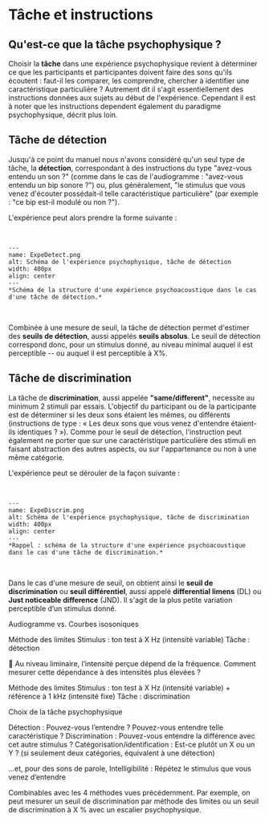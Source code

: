 # Tâche et instructions

## Qu'est-ce que la tâche psychophysique ?

Choisir la **tâche** dans une expérience psychophysique revient à déterminer ce que les participants et participantes doivent faire des sons qu'ils écoutent : faut-il les comparer, les comprendre, chercher à identifier une caractéristique particulière ? Autrement dit il s'agit essentiellement des instructions données aux sujets au début de l'expérience. Cependant il est à noter que les instructions dependent également du paradigme psychophysique, décrit plus loin.

## Tâche de détection 

Jusqu'à ce point du manuel nous n'avons considéré qu'un seul type de tâche, la **détection**, correspondant à des instructions du type "avez-vous entendu un son ?" (comme dans le cas de l'audiogramme : "avez-vous entendu un bip sonore ?") ou, plus généralement, "le stimulus que vous venez d'écouter possédait-il telle caractéristique particulière" (par exemple : "ce bip est-il modulé ou non ?").

L'expérience peut alors prendre la forme suivante :

<br /> 

```{figure} ExpeDetect.png
---
name: ExpeDetect.png
alt: Schéma de l'expérience psychophysique, tâche de détection
width: 400px
align: center
---
*Schéma de la structure d'une expérience psychoacoustique dans le cas d'une tâche de détection.*
```

<br /> 

Combinée à une mesure de seuil, la tâche de détection permet d'estimer des **seuils de détection**, aussi appelés **seuils absolus**. Le seuil de détection correspond donc, pour un stimulus donné, au niveau minimal auquel il est perceptible -- ou auquel il est perceptible à X%.

## Tâche de discrimination 

La tâche de **discrimination**, aussi appelée **"same/different"**, necessite au minimum 2 stimuli par essais. L'objectif du participant ou de la participante est de déterminer si les deux sons étaient les mêmes, ou différents (instructions de type : « Les deux sons que vous venez d'entendre étaient-ils identiques ? »). Comme pour le seuil de détection, l'instruction peut également ne porter que sur une caractéristique particulière des stimuli en faisant abstraction des autres aspects, ou sur l'appartenance ou non à une même catégorie.

L'expérience peut se dérouler de la façon suivante :

<br /> 

```{figure} ExpeDiscrim.png
---
name: ExpeDiscrim.png
alt: Schéma de l'expérience psychophysique, tâche de discrimination
width: 400px
align: center
---
*Rappel : schéma de la structure d'une expérience psychoacoustique dans le cas d'une tâche de discrimination.*
```

<br /> 

Dans le cas d'une mesure de seuil, on obtient ainsi le **seuil de discrimination** ou **seuil différentiel**, aussi appelé **differential limens** (DL) ou **Just noticeable difference** (JND). Il s'agit de la plus petite variation perceptible d’un stimulus donné.



Audiogramme       vs.       Courbes isosoniques

Méthode des limites
Stimulus : ton test à X Hz (intensité variable)
Tâche : détection

 Au niveau liminaire, l’intensité perçue dépend de la fréquence. Comment mesurer cette dépendance à des intensités plus élevées ?


Méthode des limites
Stimulus : ton test à X Hz (intensité variable) + référence à 1 kHz (intensité fixe) 
Tâche : discrimination

Choix de la tâche psychophysique

Détection : Pouvez-vous l’entendre ? Pouvez-vous entendre telle caractéristique ?
Discrimination : Pouvez-vous entendre la différence avec cet autre stimulus ?
Catégorisation/identification : Est-ce plutôt un X ou un Y ? (si seulement deux catégories, équivalent à une détection)

…et, pour des sons de parole,
Intelligibilité : Répétez le stimulus que vous venez d’entendre

Combinables avec les 4 méthodes vues précédemment. Par exemple, on peut mesurer un seuil de discrimination par méthode des limites ou un seuil de discrimination à X % avec un escalier psychophysique.



